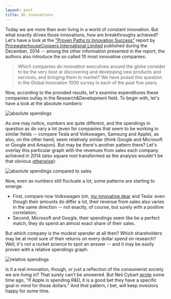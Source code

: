 ```yaml
---
layout: post
title: On innovations
---
```


Today we are more than ever living in a world of constant innovation. But what exactly drives those innovations, how are breakthroughs achieved? Let's have a look at the ["Proven Paths to Innovation Success"](http://www.strategyand.pwc.com/media/file/Proven-Paths-to-Innovation-Success.pdf) report by [PricewaterhouseCoopers International Limited](http://pwc.com) published during the December, 2014 -- among the other information presented in the report, the authors also introduce the so called 10 most innovative companies:

> Which companies do innovation executives around the globe consider to be the very best at discovering and developing new products and services, and bringing them to market? We have posed this question in the Global Innovation 1000 survey in each of the past five years.

Now, according to the provided results, let's examine expenditures these companies outlay in the Research&Development field. To begin with, let's have a look at the absolute numbers:

![absolute spendings](http://i.imgur.com/kERxs6C.png)

As one may notice, numbers are quite different, and the spendings in question as do vary a lot (even for companies that seem to be working in similar fields -- compare Tesla and Volkswagen, Samsung and Apple), as also, on the other hand, seem relatively similar (think Google and Microsoft or Google and Amazon). But may be there's another pattern there? Let's overlay this particular graph with the revenues from sales each company achieved in 2014 (also square root transformed as the analysis wouldn't be that obvious [otherwise](http://i.imgur.com/V41IC6n.png)):

![absolute spendings compared to sales](http://i.imgur.com/NeHezZB.png)

Now, even as numbers still fluctuate a lot, some patterns are starting to emerge: 
  - First, compare now Volkswagen (oh, [my innovative dear](https://en.wikipedia.org/wiki/Volkswagen_emissions_scandal) and Tesla: even though their amounts do differ a lot, their revenue from sales also varies in the same direction -- not exactly, of course, but surely with a positive correlation;
  - Second, Microsoft and Google, their spendings seem like be a perfect match, they do spend an almost exact share of their sales.

But which company is the modest spender at all then? Which shareholders may be at most sure of their returns on every dollar spend on research? Well, it's not a rocket science to spot an answer -- and it may be easily proven with a relative spendings graph:

![relative spendings](http://i.imgur.com/PhjtMKY.png)

Is it a real innovation, though, or just a reflection of the consumerist society we are living in? That surely can't be answered. But Neil Cybart [wrote](http://www.aboveavalon.com/notes/2015/5/3/significant-rd-increase-suggests-apple-is-working-on-something-big) some time ago, "If Apple is spending R&D, it is a good bet they have a specific goal in mind for those dollars." And *that* pattern, I bet, will keep investors happy for some time.
